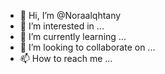 - 👋 Hi, I’m @Noraalqhtany
- 👀 I’m interested in ...
- 🌱 I’m currently learning ...
- 💞️ I’m looking to collaborate on ...
- 📫 How to reach me ...

<!---
Noraalqhtany/Noraalqhtany is a ✨ special ✨ repository because its `README.md` (this file) appears on your GitHub profile.
You can click the Preview link to take a look at your changes.
--->

